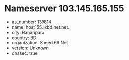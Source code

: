 # Nameserver 103.145.165.155

* as_number: 139814
* name: host155.lixbd.net.net.
* city: Banaripara
* country: BD
* organization: Speed 69.Net
* version: Unknown
* dnssec: true
